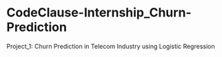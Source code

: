 # CodeClause-Internship_Churn-Prediction
Project_1: Churn Prediction in Telecom Industry using Logistic Regression


